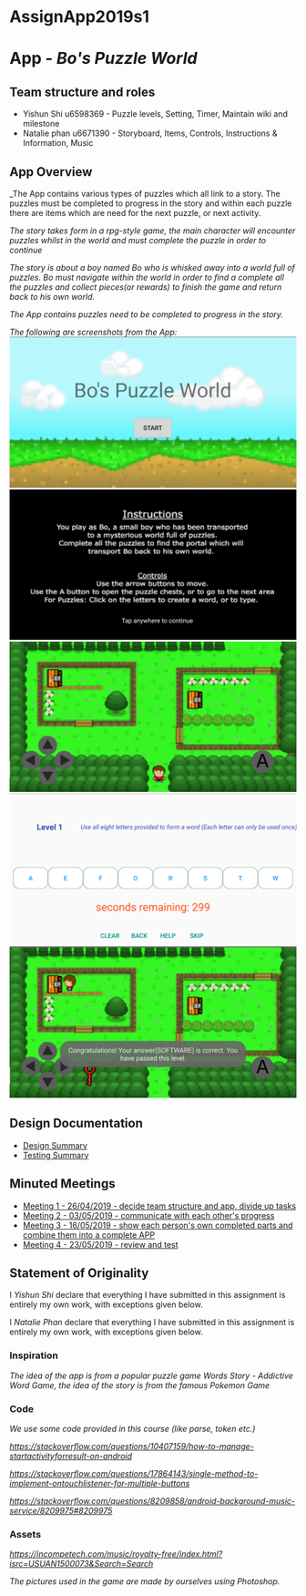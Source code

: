 # AssignApp2019s1

# App - _Bo's Puzzle World_

## Team structure and roles 
+ Yishun Shi u6598369 - Puzzle levels, Setting, Timer, Maintain wiki and milestone
+ Natalie phan u6671390 - Storyboard, Items, Controls, Instructions & Information, Music

## App Overview
_The App contains various types of puzzles which all link to a story. The puzzles must be completed to progress in the story and within each puzzle there are items which are need for the next puzzle, or next activity.

_The story takes form in a rpg-style game, the main character will encounter puzzles whilst in the world and must complete the puzzle in order to continue_

_The story is about a boy named Bo who is whisked away into a world full of puzzles. Bo must navigate within the world in order to find a complete all the puzzles and collect pieces(or rewards) to finish the game and return back to his own world._

_The App contains puzzles need to be completed to progress in the story._

_The following are screenshots from the App:_
![Welcome Screenshot](images/welcome-screenshot.png)
![Instructions Screenshot](images/instructions-screenshot.png)
![FirstForest Screenshot](images/forest-screenshot.png)
![PuzzleOne Screenshot](images/puzzle-screenshot.png)
![Completed PuzzleOne Screenshot](images/completed-puzzle-screenshot.png)

## Design Documentation 
+ [Design Summary](designsummary.md)
+ [Testing Summary](testingsummary.md)

## Minuted Meetings
+ [Meeting 1 - 26/04/2019 - decide team structure and app, divide up tasks](meeting1.md)
+ [Meeting 2 - 03/05/2019 - communicate with each other's progress](meeting2.md)
+ [Meeting 3 - 16/05/2019 - show each person's own completed parts and combine them into a complete APP](meeting3.md)
+ [Meeting 4 - 23/05/2019 - review and test](meeting4.md)

## Statement of Originality

I _Yishun Shi_ declare that everything I have submitted in this
assignment is entirely my own work, with exceptions given below.

I _Natalie Phan_ declare that everything I have submitted in this
assignment is entirely my own work, with exceptions given below.

### Inspiration

_The idea of the app is from a popular puzzle game Words Story - Addictive Word Game, the idea of the story is from the famous Pokemon Game_

### Code

_We use some code provided in this course (like parse, token etc.)_

_https://stackoverflow.com/questions/10407159/how-to-manage-startactivityforresult-on-android_

_https://stackoverflow.com/questions/17864143/single-method-to-implement-ontouchlistener-for-multiple-buttons_

_https://stackoverflow.com/questions/8209858/android-background-music-service/8209975#8209975_

### Assets

_https://incompetech.com/music/royalty-free/index.html?isrc=USUAN1500073&Search=Search_

_The pictures used in the game are made by ourselves using Photoshop._

